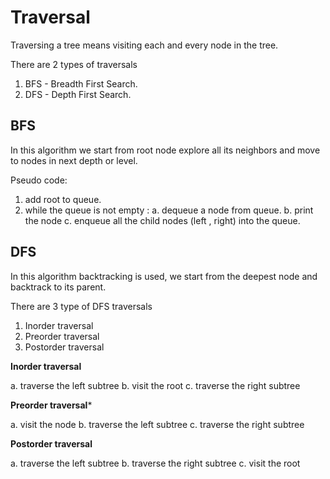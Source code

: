 # Traversal

Traversing a tree means visiting each and every node in the tree.

There are 2 types of traversals

1. BFS - Breadth First Search.
2. DFS - Depth First Search.


## BFS

In this algorithm we start from root node explore all its neighbors and move to nodes in next depth or level.

Pseudo code:

1. add root to queue.
2. while the queue is not empty : 
  a. dequeue a node from queue.
  b. print the node
  c. enqueue all the child nodes (left , right) into the queue.



## DFS

In this algorithm backtracking is used, we start from the deepest node and backtrack to its parent.

There are 3 type of DFS traversals

1. Inorder traversal
2. Preorder traversal
3. Postorder traversal


**Inorder traversal**

  a. traverse the left subtree
  b. visit the root
  c. traverse the right subtree

**Preorder traversal***

  a. visit the node
  b. traverse the left subtree
  c. traverse the right subtree


**Postorder traversal**

  a. traverse the left subtree
  b. traverse the right subtree
  c. visit the root